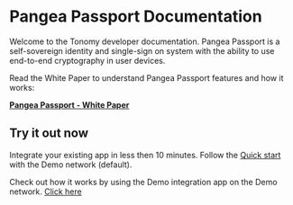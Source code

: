 # Pangea Passport Documentation

Welcome to the Tonomy developer documentation. Pangea Passport is a self-sovereign identity and single-sign on system with the ability to use end-to-end cryptography in user devices.

Read the White Paper to understand Pangea Passport features and how it works:

[**Pangea Passport - White Paper**](https://www.canva.com/design/DAFnktNOWKU/Ps1zXw3XICaEMiB0R4Ghkg/view)

## Try it out now

Integrate your existing app in less then 10 minutes. Follow the [Quick start](../start/start/) with the Demo network (default).

Check out how it works by using the Demo integration app on the Demo network. [Click here](https://demo.demo.tonomy.foundation)
